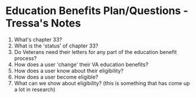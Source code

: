 # Education Benefits Plan/Questions - Tressa's Notes

1. What's chapter 33? 
2. What is the 'status' of chapter 33?
3. Do Veterans need their letters for any part of the education benefit process?
4. How does a user 'change' their VA education benefits?
5. How does a user know about their eligibility?
6. How does a user become eligible?
7. What can we show about eligibility? (this is something that has come up a lot in research)
